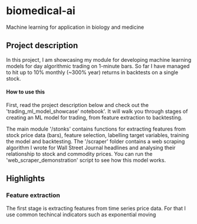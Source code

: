 # biomedical-ai
Machine learning for application in biology and medicine

## Project description

In this project, I am showcasing my module for developing machine learning models for day algorithmic trading on 1-minute bars. So far I have managed to hit up to 10% monthly (~300% year) returns in backtests on a single stock.

#### How to use this

First, read the project description below and check out the 'trading_ml_model_showcase' notebook'. It will walk you through stages of creating an ML model for trading, from feature extraction to backtesting. 

The main module '/stonks' contains functions for extracting features from stock price data (bars), feature selection, labelling target variables, training the model and backtesting. The '/scraper' folder contains a web scraping algorithm I wrote for Wall Street Journal headlines and analysing their relationship to stock and commodity prices. You can run the 'web_scraper_demonstration' script to see how this model works.

## Highlights

### Feature extraction

The first stage is extracting features from time series price data. For that I use common techincal indicators such as exponential moving 
